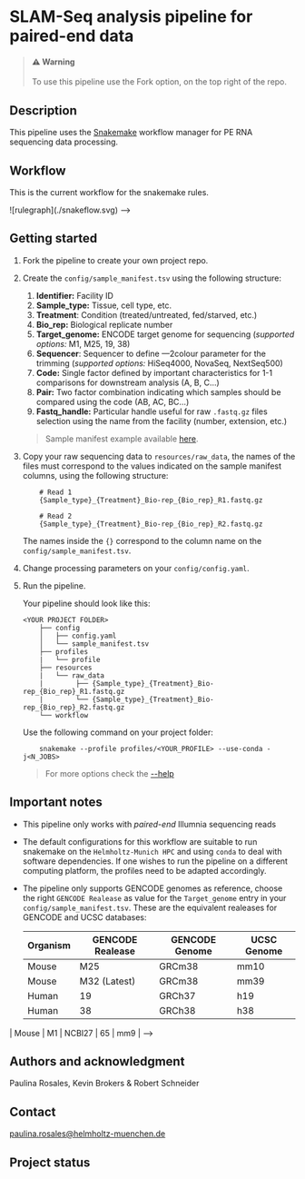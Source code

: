 # SLAM-Seq analysis pipeline for paired-end data

<blockquote class="callout warning">
  <h4>⚠️ Warning</h4>
  <p>To use this pipeline use the Fork option, on the top right of the repo.</p>
</blockquote>

## Description
This pipeline uses the [Snakemake](https://snakemake.readthedocs.io/en/stable/) workflow manager for PE RNA sequencing data processing.

## Workflow
This is the current workflow for the snakemake rules.

<!--> ![rulegraph](./snakeflow.svg) -->


## Getting started
1. Fork the pipeline to create your own project repo.

2. Create the `config/sample_manifest.tsv` using the following structure:

    1. **Identifier:** Facility ID 
    2. **Sample_type:** Tissue, cell type, etc.
    3. **Treatment**: Condition (treated/untreated, fed/starved, etc.)
    4. **Bio_rep:** Biological replicate number
    5. **Target_genome:** ENCODE target genome for sequencing (*supported options:* M1, M25, 19, 38)
    6. **Sequencer**: Sequencer to define —2colour parameter for the trimming (*supported options:* HiSeq4000, NovaSeq, NextSeq500)
    7. **Code:** Single factor defined by important characteristics for 1-1 comparisons for downstream analysis (A, B, C…)
    8. **Pair:** Two factor combination indicating which samples should be compared using the code (AB, AC, BC…)
    9. **Fastq_handle:** Particular handle useful for raw `.fastq.gz` files selection using the name from the facility (number, extension, etc.)

   
     > Sample manifest example available [here](./config/sample_manifest_example.tsv).

3. Copy your raw sequencing data to `resources/raw_data`, the names of the files must correspond to the values indicated on the sample manifest columns, using the following structure:

    ```
        # Read 1
        {Sample_type}_{Treatment}_Bio-rep_{Bio_rep}_R1.fastq.gz

        # Read 2
        {Sample_type}_{Treatment}_Bio-rep_{Bio_rep}_R2.fastq.gz
    ```

    The names inside the `{}` correspond to the column name on the `config/sample_manifest.tsv`.

4. Change processing parameters on your `config/config.yaml`.

5. Run the pipeline. 

    Your pipeline should look like this:

    ```    
    <YOUR PROJECT FOLDER>
        ├── config
        │   ├── config.yaml
        │   └── sample_manifest.tsv
        ├── profiles
        |   └── profile
        ├── resources
        |   └── raw_data
        |        ├── {Sample_type}_{Treatment}_Bio-rep_{Bio_rep}_R1.fastq.gz
        |        └── {Sample_type}_{Treatment}_Bio-rep_{Bio_rep}_R2.fastq.gz
        └── workflow
    ```

    Use the following command on your project folder:

    ```
        snakemake --profile profiles/<YOUR_PROFILE> --use-conda -j<N_JOBS>
    ```

    > For more options check the [--help](https://snakemake.readthedocs.io/en/stable/executing/cli.html)

    
## Important notes

- This pipeline only works with _paired-end_ Illumnia sequencing reads <!-- and trimming depending on the specified `Sequencer` in a color-chemistry aware mode. -->


- The default configurations for this workflow are suitable to run snakemake on the `Helmholtz-Munich HPC` and using `conda` to deal with software dependencies. If one wishes to run the pipeline on a different computing platform, the profiles need to be adapted accordingly.


- The pipeline only supports GENCODE genomes as reference, choose the right `GENCODE Realease` as value for the `Target_genome` entry in your `config/sample_manifest.tsv`. These are the equivalent realeases for GENCODE and UCSC databases:


    | Organism | GENCODE Realease | GENCODE Genome | UCSC Genome |
    | ----- | ---- | ----- | ---- |
    | Mouse | M25 | GRCm38 | mm10 |
    | Mouse | M32 (Latest) | GRCm38 | mm39 |
    | Human | 19 | GRCh37 | h19 |
    | Human | 38 | GRCh38 | h38 |

<!-->    | Mouse | M1 | NCBI27 | 65 | mm9 | -->


## Authors and acknowledgment

Paulina Rosales, Kevin Brokers & Robert Schneider

## Contact
paulina.rosales@helmholtz-muenchen.de

## Project status

